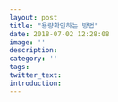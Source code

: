 ```yaml
---
layout: post
title: "용량확인하는 방법"
date: 2018-07-02 12:28:08
image: ''
description:
category: ''
tags:
twitter_text:
introduction:
---
```

